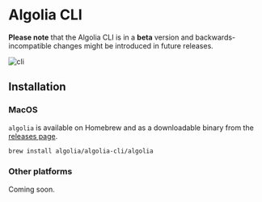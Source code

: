 # Algolia CLI

**Please note** that the Algolia CLI is in a **beta** version and backwards-incompatible changes might be introduced in future releases.

![cli](https://user-images.githubusercontent.com/5702266/153008646-1fd8fbf2-4a4d-4421-b2f2-0886487f3e27.png)

## Installation

### MacOS

`algolia` is available on Homebrew and as a downloadable binary from the [releases page](https://github.com/algolia/cli/releases).

```bash
brew install algolia/algolia-cli/algolia
```

### Other platforms

Coming soon.
